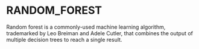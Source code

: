 # RANDOM_FOREST
Random forest is a commonly-used machine learning algorithm, trademarked by Leo Breiman and Adele Cutler, that combines the output of multiple decision trees to reach a single result.
